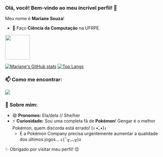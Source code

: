 ### Olá, você! Bem-vindo ao meu incrível perfil! 🚀

<p> Meu nome é <strong>Mariane Souza</strong>! </p>

- 🔭 Faço **Ciência da Computação** na UFRPE.  
<p><img loading="lazy" src="https://www.ufrpe.br/sites/www.ufrpe.br/files/Marcas%20UFRPE-04.jpg" height="80"/></p>

[![Mariane's GitHub stats](https://github-readme-stats.vercel.app/api?username=Marianeesouza&show_icons=true&theme=tokyonight)](https://github.com/Marianeesouza/github-readme-stats)
[![Top Langs](https://github-readme-stats.vercel.app/api/top-langs/?username=Marianeesouza&layout=compact)](https://github.com/Marianeesouza/github-readme-stats)

### 📫 Como me encontrar:
<div>
  <a href="mailto:mariane.elisa@gmail.br">
    <img loading="lazy" src="https://img.shields.io/badge/Gmail-D14836?style=for-the-badge&logo=gmail&logoColor=white" target="_blank">
  </a>
</div>

### 🌟 Sobre mim:
- 😄 **Pronomes:** Ela/dela // She/her  
- ⚡ **Curiosidade:** Sou uma completa fã de **Pokémon**! Gengar é o melhor Pokémon, quem discorda está errado! (ง •̀_•́)ง  
  - E a Pokémon Company precisa urgentemente aumentar a qualidade dos últimos jogos... ૮(˶╥︿╥)ა  

✨ Obrigado por visitar meu perfil! 😊

